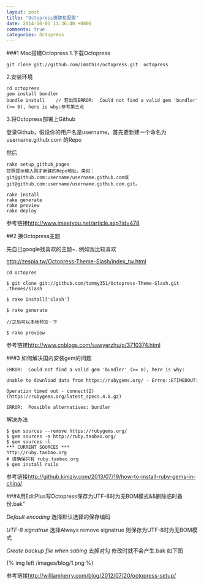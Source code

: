 ```yaml
---
layout: post
title: "Octopress搭建和配置"
date: 2014-10-01 11:36:40 +0800
comments: true
categories: Octopress 
---
```

###1 Mac搭建Octopress
1.下载Octopress 

	git clone git://github.com/imathis/octopress.git  octopress 
	
2.安装环境

	cd octopress
	gem install bundler 
	bundle install    // 若出现ERROR:  Could not find a valid gem 'bundler' (>= 0), here is why:参考第三点
	
3.将Octopress部署上Github

登录Github，假设你的用户名是username，首先要新建一个命名为 username.github.com 的Repo

然后

	rake setup_github_pages
	按照提示输入刚才新建的Repo地址，类似：git@github.com:username/username.github.com或git@github.com:username/username.github.com.git。
	
	rake install
	rake generate
	rake preview
	rake deploy
参考链接<http://www.imeetyou.net/article.asp?id=478>


##2 换Octopress主题

先自己google找喜欢的主题~..例如我比较喜欢

 <http://zespia.tw/Octopress-Theme-Slash/index_tw.html>

	cd octopres
	
	$ git clone git://github.com/tommy351/Octopress-Theme-Slash.git .themes/slash

	$ rake install['slash']

	$ rake generate

	//之后可以本地预览一下

	$ rake preview
	
参考链接<http://www.cnblogs.com/sawyerzhu/p/3710374.html>
	
###3 如何解决国内安装gem的问题

	ERROR:  Could not find a valid gem 'bundler' (>= 0), here is why:
	
    Unable to download data from https://rubygems.org/ - Errno::ETIMEDOUT:
    
    Operation timed out - connect(2) (https://rubygems.org/latest_specs.4.8.gz)
    
	ERROR:  Possible alternatives: bundler
	
解决办法

	$ gem sources --remove https://rubygems.org/
	$ gem sources -a http://ruby.taobao.org/
	$ gem sources -l
	*** CURRENT SOURCES ***
	http://ruby.taobao.org
	# 请确保只有 ruby.taobao.org
	$ gem install rails
	
参考链接<http://github.kimziv.com/2013/07/19/how-to-install-ruby-gems-in-china/>

###4用EditPlus写Octopress保存为UTF-8时为无BOM模式&&删除临时备份.bak"

*Default encoding* 选择默认选择的保存编码

*UTF-8 signatrue*  选择Always remove signatrue 则保存为UTF-8时为无BOM模式

*Create backup file when sabing* 去掉对勾 修改时就不会产生.bak
如下图

{% img left /images/blog/1.png  %}

参考链接<http://williamherry.com/blog/2012/07/20/octopress-setup/>

	